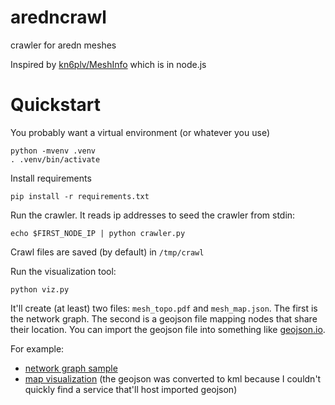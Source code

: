 # aredncrawl
crawler for aredn meshes

Inspired by [kn6plv/MeshInfo](https://github.com/kn6plv/MeshInfo) which is in
node.js

# Quickstart

You probably want a virtual environment (or whatever you use)

```
python -mvenv .venv
. .venv/bin/activate
```

Install requirements

```
pip install -r requirements.txt
```

Run the crawler. It reads ip addresses to seed the crawler from stdin:

```
echo $FIRST_NODE_IP | python crawler.py
```

Crawl files are saved (by default) in `/tmp/crawl`

Run the visualization tool:

```
python viz.py
```

It'll create (at least) two files: `mesh_topo.pdf` and `mesh_map.json`. The
first is the network graph. The second is a geojson file mapping nodes that
share their location. You can import the geojson file into something like
[geojson.io](http://geojson.io).

For example:

* [network graph sample](https://drive.google.com/file/d/1Vv7_DbaxTrAeFWTOGYOCA-0MPRsvDM4o/view?usp=sharing)
* [map visualization](https://www.google.com/maps/d/u/0/edit?hl=en&mid=1HVMqIbpGF-_S0uNXjV1F1TclkIVBcXM&ll=40.60170599060227%2C-98.72273750000002&z=5) (the geojson was converted to kml because I couldn't quickly find a service that'll host imported geojson)
